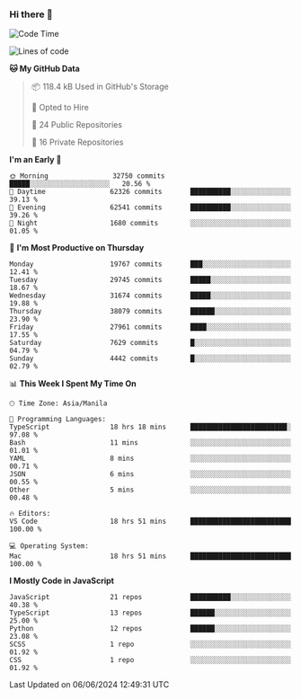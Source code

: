 ### Hi there 👋

<!--START_SECTION:waka-->
![Code Time](http://img.shields.io/badge/Code%20Time-772%20hrs%2046%20mins-blue)

![Lines of code](https://img.shields.io/badge/From%20Hello%20World%20I%27ve%20Written-64.2%20million%20lines%20of%20code-blue)

**🐱 My GitHub Data** 

> 📦 118.4 kB Used in GitHub's Storage 
 > 
> 💼 Opted to Hire
 > 
> 📜 24 Public Repositories 
 > 
> 🔑 16 Private Repositories 
 > 
**I'm an Early 🐤** 

```text
🌞 Morning                32750 commits       █████░░░░░░░░░░░░░░░░░░░░   20.56 % 
🌆 Daytime                62326 commits       ██████████░░░░░░░░░░░░░░░   39.13 % 
🌃 Evening                62541 commits       ██████████░░░░░░░░░░░░░░░   39.26 % 
🌙 Night                  1680 commits        ░░░░░░░░░░░░░░░░░░░░░░░░░   01.05 % 
```
📅 **I'm Most Productive on Thursday** 

```text
Monday                   19767 commits       ███░░░░░░░░░░░░░░░░░░░░░░   12.41 % 
Tuesday                  29745 commits       █████░░░░░░░░░░░░░░░░░░░░   18.67 % 
Wednesday                31674 commits       █████░░░░░░░░░░░░░░░░░░░░   19.88 % 
Thursday                 38079 commits       ██████░░░░░░░░░░░░░░░░░░░   23.90 % 
Friday                   27961 commits       ████░░░░░░░░░░░░░░░░░░░░░   17.55 % 
Saturday                 7629 commits        █░░░░░░░░░░░░░░░░░░░░░░░░   04.79 % 
Sunday                   4442 commits        █░░░░░░░░░░░░░░░░░░░░░░░░   02.79 % 
```


📊 **This Week I Spent My Time On** 

```text
🕑︎ Time Zone: Asia/Manila

💬 Programming Languages: 
TypeScript               18 hrs 18 mins      ████████████████████████░   97.08 % 
Bash                     11 mins             ░░░░░░░░░░░░░░░░░░░░░░░░░   01.01 % 
YAML                     8 mins              ░░░░░░░░░░░░░░░░░░░░░░░░░   00.71 % 
JSON                     6 mins              ░░░░░░░░░░░░░░░░░░░░░░░░░   00.55 % 
Other                    5 mins              ░░░░░░░░░░░░░░░░░░░░░░░░░   00.48 % 

🔥 Editors: 
VS Code                  18 hrs 51 mins      █████████████████████████   100.00 % 

💻 Operating System: 
Mac                      18 hrs 51 mins      █████████████████████████   100.00 % 
```

**I Mostly Code in JavaScript** 

```text
JavaScript               21 repos            ██████████░░░░░░░░░░░░░░░   40.38 % 
TypeScript               13 repos            ██████░░░░░░░░░░░░░░░░░░░   25.00 % 
Python                   12 repos            ██████░░░░░░░░░░░░░░░░░░░   23.08 % 
SCSS                     1 repo              ░░░░░░░░░░░░░░░░░░░░░░░░░   01.92 % 
CSS                      1 repo              ░░░░░░░░░░░░░░░░░░░░░░░░░   01.92 % 
```




 Last Updated on 06/06/2024 12:49:31 UTC
<!--END_SECTION:waka-->
